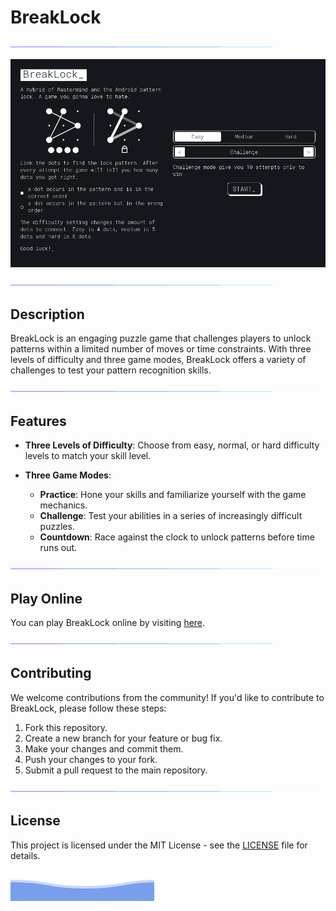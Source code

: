# BreakLock

<p align="center">
<img src="/assets/line.gif">             
</p>


![BreakLock Demo](demo.png)

<p align="center">
<img src="/assets/line.gif">             
</p>


## Description

BreakLock is an engaging puzzle game that challenges players to unlock patterns within a limited number of moves or time constraints. With three levels of difficulty and three game modes, BreakLock offers a variety of challenges to test your pattern recognition skills.

<p align="center">
<img src="/assets/line.gif">             
</p>


## Features

- **Three Levels of Difficulty**: Choose from easy, normal, or hard difficulty levels to match your skill level.
- **Three Game Modes**:
  - **Practice**: Hone your skills and familiarize yourself with the game mechanics.
  - **Challenge**: Test your abilities in a series of increasingly difficult puzzles.
  - **Countdown**: Race against the clock to unlock patterns before time runs out.
 
  <p align="center">
<img src="/assets/line.gif">             
</p>


## Play Online

You can play BreakLock online by visiting [here](https://quicksilver-lab.github.io/BreakLock/).

<p align="center">
<img src="/assets/line.gif">             
</p>


## Contributing

We welcome contributions from the community! If you'd like to contribute to BreakLock, please follow these steps:

1. Fork this repository.
2. Create a new branch for your feature or bug fix.
3. Make your changes and commit them.
4. Push your changes to your fork.
5. Submit a pull request to the main repository.

<p align="center">
<img src="/assets/line.gif">             
</p>


## License

This project is licensed under the MIT License - see the [LICENSE](LICENSE) file for details.

![QuickSilver](/assets/footer.svg)

